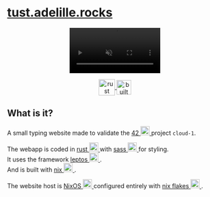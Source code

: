 <!-- url -->
<h1>
	<a href="https://tust.adelille.rocks">
		tust.adelille.rocks
	</a>
</h1>

<!-- preview -->
<p align="center">
	<video width="42%" autoplay loop muted playsinline>
		<source src="https://raw.githubusercontent.com/Alexdelia/42-cloud-1/main/preview.mp4" type="video/mp4">
		Your browser does not support the video tag to be able to see the preview.
	</video>
</p>

<!-- badges -->
<p align="center">
	<a href="https://rustacean.net/">
		<img align="center"
			height="38vw"
			alt="rust ferris"
			src="https://rustacean.net/favicon.png"
		/>
	</a>
	<a href="https://builtwithnix.org">
		<img align="center"
			height="34vw"
			alt="built with nix"
			src="https://builtwithnix.org/badge.svg"
		/>
	</a>
</p>

## What is it?

<p>
	A small typing website made to validate the
	<a href="https://42.fr/en/homepage/">
	42
		<img
			alt="42"
			height="21rem"
			src="https://simpleicons.org/icons/42.svg"
		/>
	</a>
	project <code>cloud-1</code>.
</p>

<p>
	<div>
		The webapp is coded in
		<a href="https://www.rust-lang.org/">
			rust
			<img
				alt="rust"
				height="21rem"
				src="https://simpleicons.org/icons/rust.svg"
			/>
		</a>
		with
		<a href="https://sass-lang.com/">
			sass
			<img
				alt="sass"
				height="21rem"
				src="https://simpleicons.org/icons/sass.svg"
			/>
		</a>
		for styling.
	</div>
	<div>
		It uses the framework
		<a href="https://leptos.dev/">
			leptos
			<img
				alt="leptos"
				height="21rem"
				src="https://simpleicons.org/icons/leptos.svg"
			/>
		</a>
		.
	</div>
	<div>
		And is built with
		<a href="https://nixos.org/">
			nix
			<img
				alt="nix"
				height="21rem"
				src="https://simpleicons.org/icons/nixos.svg"
			/>
		</a>
		.
	</div>
</p>

<p>
	The website host is
	<a href="https://nixos.org/">
		NixOS
		<img
			alt="nix"
			height="21rem"
			src="https://simpleicons.org/icons/nixos.svg"
		/>
	</a>
	configured entirely with
	<a href="https://nixos.wiki/wiki/Flakes">
		nix flakes
		<img
			alt="nix"
			height="21rem"
			src="https://simpleicons.org/icons/nixos.svg"
		/>
	</a>
	.
</p>
